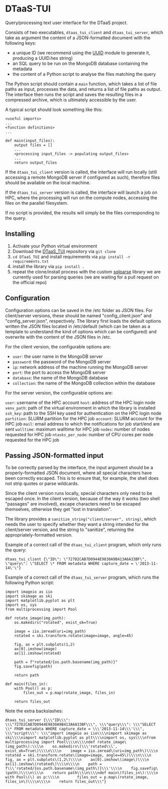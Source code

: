 # DTaaS-TUI

Query/processing text user interface for the DTaaS project.

Consists of two executables, `dtaas_tui_client` and `dtaas_tui_server`, which take as argument the content of a JSON-formatted document with the following keys:

 - a unique ID (we recommend using the [UUID](https://docs.python.org/3/library/uuid.html) module to generate it, producing a UUID.hex string)
 - an SQL query to be run on the MongoDB database containing the metadata 
 - the content of a Python script to analyse the files matching the query

The Python script should contain a `main` function, which takes a list of file paths as input, processes the data, and returns a list of file paths as output. The interface then runs the script and saves the resulting files in a compressed archive, which is ultimately accessible by the user.

A typical script should look something like this:

```
<useful imports>
...
<function definitions>
...

def main(input_files):
    output files = []
    ...
    <processing input_files -> populating output_files>
    ...
    return output_files
```

If the `dtaas_tui_client` version is called, the interface will run locally (still accessing a remote MongoDB server if configured as such), therefore files should be available on the local machine.

If the `dtaas_tui_server` version is called, the interface will launch a job on HPC, where the processing will run on the compute nodes, accessing the files on the parallel filesystem.

If no script is provided, the results will simply be the files corresponding to the query.

## Installing

 1. Activate your Python virtual environment
 2. Download the [DTaaS_TUI](https://gitlab.hpc.cineca.it/lbabetto/DTaaS_TUI`) repository via `git clone`
 3. `cd DTaaS_TUI` and install requirements via `pip install -r requirements.txt`
 4. install the library via `pip install .`
 5. repeat the clone/install process with the custom [sqlparse](https://github.com/lbabetto/sqlparse) library we are currently used for parsing queries (we are waiting for a pull request on the official repo)

## Configuration

Configuration options can be saved in the /etc folder as JSON files. For client/server versions, these should be named "config_client.json" and "config_server.json", respectively. The library first loads the default options written the JSON files located in /etc/default (which can be taken as a template to understand the kind of options which can be configured) and overwrite with the content of the JSON files in /etc.

For the client version, the configurable options are:

 * `user`: the user name in the MongoDB server
 * `password`: the password of the MongoDB server
 * `ip`: network address of the machine running the MongoDB server
 * `port`: the port to access the MongoDB server
 * `database`: the name of the MongoDB database
 * `collection`: the name of the MongoDB collection within the database

For the server version, the configurable options are:

  `user`: username of the HPC account
  `host`: address of the HPC login node
  `venv_path`: path of the virtual environment in which the library is installed
  `ssh_key`: path to the SSH key used for authentication on the HPC login node
  `partition`: SLURM partition for the HPC job
  `account`: SLURM account for the HPC job
  `mail`: email address to which the notifications for job start/end are sent
  `walltime`: maximum walltime for HPC job
  `nodes`: number of nodes requested for HPC job
  `ntasks_per_node`: number of CPU cores per node requested for the HPC job


## Passing JSON-formatted input

To be correctly parsed by the interface, the input argument should be a properly-formatted JSON document, where all special characters have been correctly escaped. This is to ensure that, for example, the shell does not strip quotes or parse wildcards.

Since the client version runs locally, special characters only need to be escaped once. In the client version, because of the way it works (two shell "passages" are involved), escape characters need to be escaped themselves, otherwise they get "lost in translation".

The library provides a `sanitize_string("client/server", string)`, which needs the user to specify whether they want a string intended for the client/server version, and the string to "sanitize", returning the appropriately-formatted version.

Example of a correct call of the `dtaas_tui_client` program, which only runs the query:

```
dtaas_tui_client {\"ID\": \"727D2CAB7D0944E9830A9B413A6A33BF\", \"query\": \"SELECT \* FROM metadata WHERE capture_date = \'2013-11-14\'\"}
```

Example of a correct call of the `dtaas_tui_server` program, which runs the following Python script:

```
import imageio as iio
import skimage as ski
import matplotlib.pyplot as plt
import os, sys
from multiprocessing import Pool

def rotate_image(img_path):
    os.makedirs("rotated", exist_ok=True)

    image = iio.imread(uri=img_path)
    rotated = ski.transform.rotate(image=image, angle=45)

    fig, ax = plt.subplots(1,2)
    ax[0].imshow(image)
    ax[1].imshow(rotated)

    path = f"rotated/{os.path.basename(img_path)}"
    fig.savefig(path)

    return path

def main(files_in):
    with Pool() as p:
        files_out = p.map(rotate_image, files_in)

    return files_out
```

Note the extra backslashes:

```
dtaas_tui_server {\\\"ID\\\": \\\"727D2CAB7D0944E9830A9B413A6A33BF\\\", \\\"query\\\": \\\"SELECT \\* FROM metadata WHERE capture_date = \\\'2013-11-14\\\'\\\", \\\"script\\\": \\\"import imageio as iio\\\\nimport skimage as ski\\\\nimport matplotlib.pyplot as plt\\\\nimport os, sys\\\\nfrom multiprocessing import Pool\\\\n\\\\ndef rotate_image\(img_path\):\\\\n    os.makedirs\(\\\'rotated\\\', exist_ok=True\)\\\\n\\\\n    image = iio.imread\(uri=img_path\)\\\\n    rotated = ski.transform.rotate\(image=image, angle=45\)\\\\n\\\\n    fig, ax = plt.subplots\(1,2\)\\\\n    ax[0].imshow\(image\)\\\\n    ax[1].imshow\(rotated\)\\\\n\\\\n    path = f\\\'rotated/{os.path.basename\(img_path\)}\\\'\\\\n    fig.savefig\(path\)\\\\n\\\\n    return path\\\\n\\\\ndef main\(files_in\):\\\\n    with Pool\(\) as p:\\\\n        files_out = p.map\(rotate_image, files_in\)\\\\n\\\\n    return files_out\\\"}
```